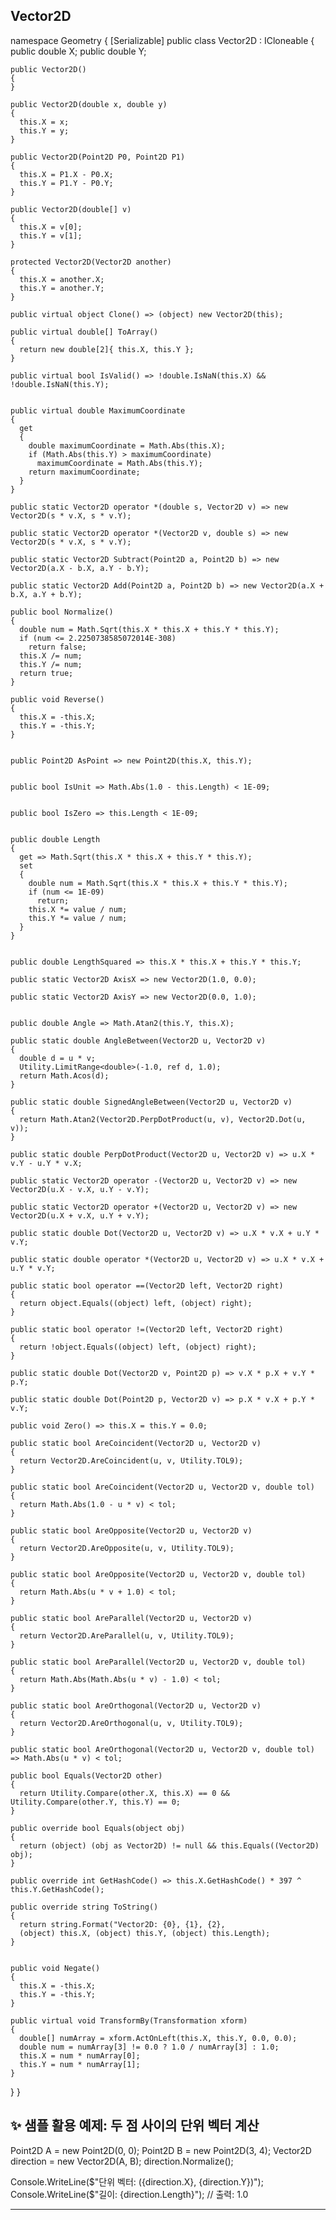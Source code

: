 ## Vector2D

namespace Geometry
{
  [Serializable]
  public class Vector2D : ICloneable
  {
    public double X;
    public double Y;

    public Vector2D()
    {
    }

    public Vector2D(double x, double y)
    {
      this.X = x;
      this.Y = y;
    }

    public Vector2D(Point2D P0, Point2D P1)
    {
      this.X = P1.X - P0.X;
      this.Y = P1.Y - P0.Y;
    }

    public Vector2D(double[] v)
    {
      this.X = v[0];
      this.Y = v[1];
    }

    protected Vector2D(Vector2D another)
    {
      this.X = another.X;
      this.Y = another.Y;
    }

    public virtual object Clone() => (object) new Vector2D(this);

    public virtual double[] ToArray()
    {
      return new double[2]{ this.X, this.Y };
    }

    public virtual bool IsValid() => !double.IsNaN(this.X) && !double.IsNaN(this.Y);


    public virtual double MaximumCoordinate
    {
      get
      {
        double maximumCoordinate = Math.Abs(this.X);
        if (Math.Abs(this.Y) > maximumCoordinate)
          maximumCoordinate = Math.Abs(this.Y);
        return maximumCoordinate;
      }
    }

    public static Vector2D operator *(double s, Vector2D v) => new Vector2D(s * v.X, s * v.Y);

    public static Vector2D operator *(Vector2D v, double s) => new Vector2D(s * v.X, s * v.Y);

    public static Vector2D Subtract(Point2D a, Point2D b) => new Vector2D(a.X - b.X, a.Y - b.Y);

    public static Vector2D Add(Point2D a, Point2D b) => new Vector2D(a.X + b.X, a.Y + b.Y);

    public bool Normalize()
    {
      double num = Math.Sqrt(this.X * this.X + this.Y * this.Y);
      if (num <= 2.2250738585072014E-308)
        return false;
      this.X /= num;
      this.Y /= num;
      return true;
    }

    public void Reverse()
    {
      this.X = -this.X;
      this.Y = -this.Y;
    }


    public Point2D AsPoint => new Point2D(this.X, this.Y);


    public bool IsUnit => Math.Abs(1.0 - this.Length) < 1E-09;


    public bool IsZero => this.Length < 1E-09;


    public double Length
    {
      get => Math.Sqrt(this.X * this.X + this.Y * this.Y);
      set
      {
        double num = Math.Sqrt(this.X * this.X + this.Y * this.Y);
        if (num <= 1E-09)
          return;
        this.X *= value / num;
        this.Y *= value / num;
      }
    }


    public double LengthSquared => this.X * this.X + this.Y * this.Y;

    public static Vector2D AxisX => new Vector2D(1.0, 0.0);

    public static Vector2D AxisY => new Vector2D(0.0, 1.0);


    public double Angle => Math.Atan2(this.Y, this.X);

    public static double AngleBetween(Vector2D u, Vector2D v)
    {
      double d = u * v;
      Utility.LimitRange<double>(-1.0, ref d, 1.0);
      return Math.Acos(d);
    }

    public static double SignedAngleBetween(Vector2D u, Vector2D v)
    {
      return Math.Atan2(Vector2D.PerpDotProduct(u, v), Vector2D.Dot(u, v));
    }

    public static double PerpDotProduct(Vector2D u, Vector2D v) => u.X * v.Y - u.Y * v.X;

    public static Vector2D operator -(Vector2D u, Vector2D v) => new Vector2D(u.X - v.X, u.Y - v.Y);

    public static Vector2D operator +(Vector2D u, Vector2D v) => new Vector2D(u.X + v.X, u.Y + v.Y);

    public static double Dot(Vector2D u, Vector2D v) => u.X * v.X + u.Y * v.Y;

    public static double operator *(Vector2D u, Vector2D v) => u.X * v.X + u.Y * v.Y;

    public static bool operator ==(Vector2D left, Vector2D right)
    {
      return object.Equals((object) left, (object) right);
    }

    public static bool operator !=(Vector2D left, Vector2D right)
    {
      return !object.Equals((object) left, (object) right);
    }

    public static double Dot(Vector2D v, Point2D p) => v.X * p.X + v.Y * p.Y;

    public static double Dot(Point2D p, Vector2D v) => p.X * v.X + p.Y * v.Y;

    public void Zero() => this.X = this.Y = 0.0;

    public static bool AreCoincident(Vector2D u, Vector2D v)
    {
      return Vector2D.AreCoincident(u, v, Utility.TOL9);
    }

    public static bool AreCoincident(Vector2D u, Vector2D v, double tol)
    {
      return Math.Abs(1.0 - u * v) < tol;
    }

    public static bool AreOpposite(Vector2D u, Vector2D v)
    {
      return Vector2D.AreOpposite(u, v, Utility.TOL9);
    }

    public static bool AreOpposite(Vector2D u, Vector2D v, double tol)
    {
      return Math.Abs(u * v + 1.0) < tol;
    }

    public static bool AreParallel(Vector2D u, Vector2D v)
    {
      return Vector2D.AreParallel(u, v, Utility.TOL9);
    }

    public static bool AreParallel(Vector2D u, Vector2D v, double tol)
    {
      return Math.Abs(Math.Abs(u * v) - 1.0) < tol;
    }

    public static bool AreOrthogonal(Vector2D u, Vector2D v)
    {
      return Vector2D.AreOrthogonal(u, v, Utility.TOL9);
    }

    public static bool AreOrthogonal(Vector2D u, Vector2D v, double tol) => Math.Abs(u * v) < tol;

    public bool Equals(Vector2D other)
    {
      return Utility.Compare(other.X, this.X) == 0 && Utility.Compare(other.Y, this.Y) == 0;
    }

    public override bool Equals(object obj)
    {
      return (object) (obj as Vector2D) != null && this.Equals((Vector2D) obj);
    }

    public override int GetHashCode() => this.X.GetHashCode() * 397 ^ this.Y.GetHashCode();

    public override string ToString()
    {
      return string.Format("Vector2D: {0}, {1}, {2}, 
      (object) this.X, (object) this.Y, (object) this.Length);
    }


    public void Negate()
    {
      this.X = -this.X;
      this.Y = -this.Y;
    }

    public virtual void TransformBy(Transformation xform)
    {
      double[] numArray = xform.ActOnLeft(this.X, this.Y, 0.0, 0.0);
      double num = numArray[3] != 0.0 ? 1.0 / numArray[3] : 1.0;
      this.X = num * numArray[0];
      this.Y = num * numArray[1];
    }

  }
}


## ✨ 샘플 활용 예제: 두 점 사이의 단위 벡터 계산
Point2D A = new Point2D(0, 0);
Point2D B = new Point2D(3, 4);
Vector2D direction = new Vector2D(A, B);
direction.Normalize();

Console.WriteLine($"단위 벡터: ({direction.X}, {direction.Y})");
Console.WriteLine($"길이: {direction.Length}"); // 출력: 1.0

---




